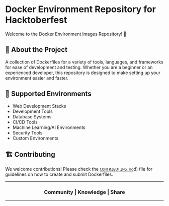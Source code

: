 # Docker Environment Repository for Hacktoberfest

Welcome to the Docker Environment Images Repository! 🎉

## 🚀 About the Project

A collection of Dockerfiles for a variety of tools, languages, and frameworks for ease of development and testing. Whether you are a beginner or an experienced developer, this repository is designed to make setting up your environment easier and faster.

## 🌱 Supported Environments

- Web Development Stacks
- Development Tools
- Database Systems
- CI/CD Tools
- Machine Learning/AI Environments
- Security Tools
- Custom Environments

## 🏗️ Contributing

We welcome contributions! Please check the [`CONTRIBUTING.md`](https://github.com/Walchand-Linux-Users-Group/Docker-Environment-Repository/blob/main/README.md)d) file for guidelines on how to create and submit Dockerfiles.

---

<div align="center"><h3>Community | Knowledge | Share</h3></div>

---
